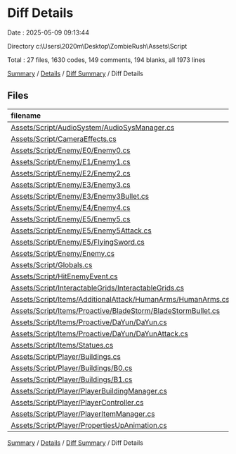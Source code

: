 # Diff Details

Date : 2025-05-09 09:13:44

Directory c:\\Users\\2020m\\Desktop\\ZombieRush\\Assets\\Script

Total : 27 files,  1630 codes, 149 comments, 194 blanks, all 1973 lines

[Summary](results.md) / [Details](details.md) / [Diff Summary](diff.md) / Diff Details

## Files
| filename | language | code | comment | blank | total |
| :--- | :--- | ---: | ---: | ---: | ---: |
| [Assets/Script/AudioSystem/AudioSysManager.cs](/Assets/Script/AudioSystem/AudioSysManager.cs) | C# | 180 | -8 | 12 | 184 |
| [Assets/Script/CameraEffects.cs](/Assets/Script/CameraEffects.cs) | C# | 0 | -1 | 1 | 0 |
| [Assets/Script/Enemy/E0/Enemy0.cs](/Assets/Script/Enemy/E0/Enemy0.cs) | C# | 7 | -2 | -2 | 3 |
| [Assets/Script/Enemy/E1/Enemy1.cs](/Assets/Script/Enemy/E1/Enemy1.cs) | C# | 32 | 4 | 2 | 38 |
| [Assets/Script/Enemy/E2/Enemy2.cs](/Assets/Script/Enemy/E2/Enemy2.cs) | C# | 37 | 3 | -1 | 39 |
| [Assets/Script/Enemy/E3/Enemy3.cs](/Assets/Script/Enemy/E3/Enemy3.cs) | C# | 247 | 22 | 35 | 304 |
| [Assets/Script/Enemy/E3/Enemy3Bullet.cs](/Assets/Script/Enemy/E3/Enemy3Bullet.cs) | C# | 80 | 12 | 16 | 108 |
| [Assets/Script/Enemy/E4/Enemy4.cs](/Assets/Script/Enemy/E4/Enemy4.cs) | C# | 219 | 28 | 25 | 272 |
| [Assets/Script/Enemy/E5/Enemy5.cs](/Assets/Script/Enemy/E5/Enemy5.cs) | C# | 285 | 29 | 35 | 349 |
| [Assets/Script/Enemy/E5/Enemy5Attack.cs](/Assets/Script/Enemy/E5/Enemy5Attack.cs) | C# | 13 | 0 | 2 | 15 |
| [Assets/Script/Enemy/E5/FlyingSword.cs](/Assets/Script/Enemy/E5/FlyingSword.cs) | C# | 113 | 9 | 20 | 142 |
| [Assets/Script/Enemy/Enemy.cs](/Assets/Script/Enemy/Enemy.cs) | C# | 18 | 3 | 0 | 21 |
| [Assets/Script/Globals.cs](/Assets/Script/Globals.cs) | C# | 15 | -2 | 9 | 22 |
| [Assets/Script/HitEnemyEvent.cs](/Assets/Script/HitEnemyEvent.cs) | C# | 6 | 0 | 0 | 6 |
| [Assets/Script/InteractableGrids/InteractableGrids.cs](/Assets/Script/InteractableGrids/InteractableGrids.cs) | C# | 7 | 0 | -1 | 6 |
| [Assets/Script/Items/AdditionalAttack/HumanArms/HumanArms.cs](/Assets/Script/Items/AdditionalAttack/HumanArms/HumanArms.cs) | C# | 7 | 0 | 0 | 7 |
| [Assets/Script/Items/Proactive/BladeStorm/BladeStormBullet.cs](/Assets/Script/Items/Proactive/BladeStorm/BladeStormBullet.cs) | C# | 2 | 0 | 0 | 2 |
| [Assets/Script/Items/Proactive/DaYun/DaYun.cs](/Assets/Script/Items/Proactive/DaYun/DaYun.cs) | C# | 83 | 2 | 7 | 92 |
| [Assets/Script/Items/Proactive/DaYun/DaYunAttack.cs](/Assets/Script/Items/Proactive/DaYun/DaYunAttack.cs) | C# | 36 | 3 | 3 | 42 |
| [Assets/Script/Items/Statues.cs](/Assets/Script/Items/Statues.cs) | C# | 5 | -2 | 1 | 4 |
| [Assets/Script/Player/Buildings.cs](/Assets/Script/Player/Buildings.cs) | C# | 1 | 0 | -2 | -1 |
| [Assets/Script/Player/Buildings/B0.cs](/Assets/Script/Player/Buildings/B0.cs) | C# | 170 | 38 | 27 | 235 |
| [Assets/Script/Player/Buildings/B1.cs](/Assets/Script/Player/Buildings/B1.cs) | C# | 55 | 10 | 6 | 71 |
| [Assets/Script/Player/PlayerBuildingManager.cs](/Assets/Script/Player/PlayerBuildingManager.cs) | C# | 1 | 0 | 0 | 1 |
| [Assets/Script/Player/PlayerController.cs](/Assets/Script/Player/PlayerController.cs) | C# | 6 | 0 | 0 | 6 |
| [Assets/Script/Player/PlayerItemManager.cs](/Assets/Script/Player/PlayerItemManager.cs) | C# | 3 | 1 | 0 | 4 |
| [Assets/Script/Player/PropertiesUpAnimation.cs](/Assets/Script/Player/PropertiesUpAnimation.cs) | C# | 2 | 0 | -1 | 1 |

[Summary](results.md) / [Details](details.md) / [Diff Summary](diff.md) / Diff Details